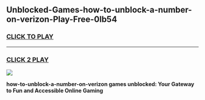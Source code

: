 
## Unblocked-Games-how-to-unblock-a-number-on-verizon-Play-Free-0lb54
<h3>
<a href="https://premium76.site?title=how-to-unblock-a-number-on-verizon&ref=18A1">CLICK TO PLAY</a></h3>
<hr>

<h3>
<a href="https://premium76.site?title=how-to-unblock-a-number-on-verizon&ref=18A1">CLICK 2 PLAY</a>
  
</h3>

<a href="https://premium76.site?title=how-to-unblock-a-number-on-verizon&ref=18A1"><img src="https://clearcache.store/games.png"></a>


**how-to-unblock-a-number-on-verizon games unblocked: Your Gateway to Fun and Accessible Online Gaming**
